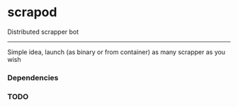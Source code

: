 # scrapod
Distributed scrapper bot

---

Simple idea, launch (as binary or from container) as many scrapper as you wish



### Dependencies

### TODO
